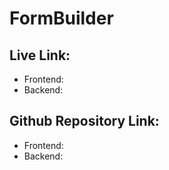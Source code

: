 # FormBuilder

## Live Link:

- Frontend:
- Backend:

## Github Repository Link:

- Frontend:
- Backend:
